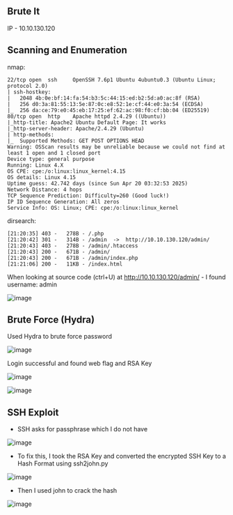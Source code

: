 


## Brute It

IP - 10.10.130.120


## Scanning and Enumeration

nmap:
```
22/tcp open  ssh     OpenSSH 7.6p1 Ubuntu 4ubuntu0.3 (Ubuntu Linux; protocol 2.0)
| ssh-hostkey: 
|   2048 4b:0e:bf:14:fa:54:b3:5c:44:15:ed:b2:5d:a0:ac:8f (RSA)
|   256 d0:3a:81:55:13:5e:87:0c:e8:52:1e:cf:44:e0:3a:54 (ECDSA)
|_  256 da:ce:79:e0:45:eb:17:25:ef:62:ac:98:f0:cf:bb:04 (ED25519)
80/tcp open  http    Apache httpd 2.4.29 ((Ubuntu))
|_http-title: Apache2 Ubuntu Default Page: It works
|_http-server-header: Apache/2.4.29 (Ubuntu)
| http-methods: 
|_  Supported Methods: GET POST OPTIONS HEAD
Warning: OSScan results may be unreliable because we could not find at least 1 open and 1 closed port
Device type: general purpose
Running: Linux 4.X
OS CPE: cpe:/o:linux:linux_kernel:4.15
OS details: Linux 4.15
Uptime guess: 42.742 days (since Sun Apr 20 03:32:53 2025)
Network Distance: 4 hops
TCP Sequence Prediction: Difficulty=260 (Good luck!)
IP ID Sequence Generation: All zeros
Service Info: OS: Linux; CPE: cpe:/o:linux:linux_kernel
```

dirsearch:
```
[21:20:35] 403 -   278B - /.php                                             
[21:20:42] 301 -   314B - /admin  ->  http://10.10.130.120/admin/           
[21:20:43] 403 -   278B - /admin/.htaccess                                  
[21:20:43] 200 -   671B - /admin/
[21:20:43] 200 -   671B - /admin/index.php                                  
[21:21:06] 200 -   11KB - /index.html     
```


When looking at source code (ctrl+U) at http://10.10.130.120/admin/ - I found username: admin


![image](https://github.com/user-attachments/assets/fee3283c-f60a-40c6-88e5-65763f628f5c)



## Brute Force (Hydra)

Used Hydra to brute force password

![image](https://github.com/user-attachments/assets/007c0e11-e48a-4d89-bbac-d53b85237c4d)


Login successful and found web flag and RSA Key


![image](https://github.com/user-attachments/assets/30fe73d2-f819-4f82-ac6a-73dae8260a43)


![image](https://github.com/user-attachments/assets/9edec0fa-27b6-48b4-a9ce-042b7c5a8e8a)


## SSH Exploit

- SSH asks for passphrase which I do not have

![image](https://github.com/user-attachments/assets/97b6a84a-c9a7-4fd5-b7d5-bb58fc11dc15)


- To fix this, I took the RSA Key and converted the encrypted SSH Key to a Hash Format using ssh2john.py

![image](https://github.com/user-attachments/assets/ee376b29-4690-4aa3-b896-def8d7533f4f)


- Then I used john to crack the hash

![image](https://github.com/user-attachments/assets/a27352e8-182e-4ad6-82f2-42e1ebbb747c)

